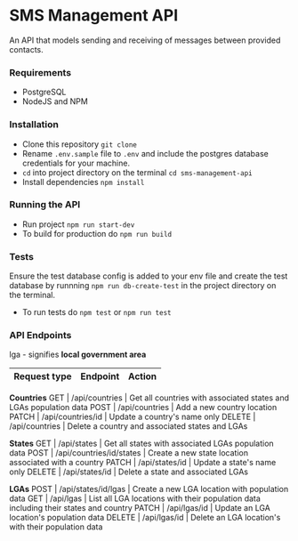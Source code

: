 # SMS Management API

An API that models sending and receiving of messages between provided contacts.

### Requirements
- PostgreSQL
- NodeJS and NPM

### Installation
- Clone this repository `git clone`
- Rename `.env.sample` file to `.env` and include the postgres database credentials for your machine.
- `cd` into project directory on the terminal `cd sms-management-api`
- Install dependencies `npm install`

### Running the API
- Run project `npm run start-dev`
- To build for production do `npm run build`

### Tests
Ensure the test database config is added to your env file and create
the test database by runnning `npm run db-create-test` in the project directory
on the terminal.
- To run tests do `npm test` or `npm run test`

### API Endpoints
lga - signifies **local government area**

Request type  | Endpoint                                    | Action
--------------|---------------------------------------------|--------------------------------------------------
**Countries**
GET           | /api/countries                              | Get all countries with associated states and LGAs population data
POST          | /api/countries                              | Add a new country location
PATCH         | /api/countries/id                           | Update a country's name only
DELETE        | /api/countries                              | Delete a country and associated states and LGAs

**States**
GET           | /api/states                                 | Get all states with associated LGAs population data
POST          | /api/countries/id/states                    | Create a new state location associated with a country
PATCH         | /api/states/id                              | Update a state's name only
DELETE        | /api/states/id                              | Delete a state and associated LGAs

**LGAs**
POST          | /api/states/id/lgas                         | Create a new LGA location with population data
GET           | /api/lgas                                   | List all LGA locations with their population data including their states and country
PATCH         | /api/lgas/id                                | Update an LGA location's population data
DELETE        | /api/lgas/id                                | Delete an LGA location's with their population data
